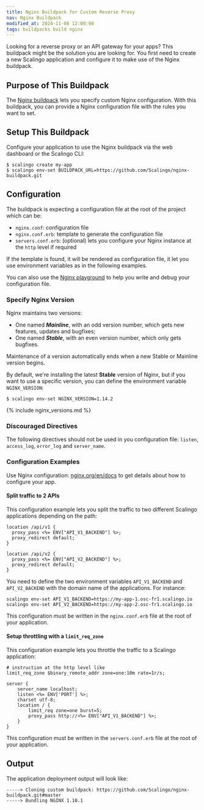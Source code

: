 ```yaml
---
title: Nginx Buildpack for Custom Reverse Proxy
nav: Nginx Buildpack
modified_at: 2024-11-08 12:00:00
tags: buildpacks build nginx
---
```


Looking for a reverse proxy or an API gateway for your apps? This buildpack
might be the solution you are looking for. You first need to create a new
Scalingo application and configure it to make use of the Nginx buildpack.

## Purpose of This Buildpack

The [Nginx buildpack](https://github.com/Scalingo/nginx-buildpack) lets you
specify custom Nginx configuration. With this buildpack, you can provide a Nginx
configuration file with the rules you want to set.

## Setup This Buildpack

Configure your application to use the Nginx buildpack via the web dashboard or
the Scalingo CLI:

```console
$ scalingo create my-app
$ scalingo env-set BUILDPACK_URL=https://github.com/Scalingo/nginx-buildpack.git
```

## Configuration

The buildpack is expecting a configuration file at the root of the project which can be:

- `nginx.conf`: configuration file
- `nginx.conf.erb`: template to generate the configuration file
- `servers.conf.erb`: (optional) lets you configure your Nginx instance at the
  `http` level if required

If the template is found, it will be rendered as configuration file, it let you use environment
variables as in the following examples.

You can also use the [Nginx playground](https://nginx-playground.wizardzines.com) to help you write and debug your configuration file.

### Specify Nginx Version

Nginx maintains two versions:
- One named ***Mainline***, with an odd version number, which gets new
  features, updates and bugfixes;
- One named ***Stable***, with an even version number, which only gets
  bugfixes.

Maintenance of a version automatically ends when a new Stable or Mainline
version begins.

By default, we're installing the latest **Stable** version of Nginx, but if you
want to use a specific version, you can define the environment variable
`NGINX_VERSION`:

```console
$ scalingo env-set NGINX_VERSION=1.14.2
```

{% include nginx_versions.md %}

### Discouraged Directives

The following directives should not be used in you configuration file:
`listen`, `access_log`, `error_log` and `server_name`.

### Configuration Examples

Use Nginx configuration: [nginx.org/en/docs](https://nginx.org/en/docs) to get
details about how to configure your app.

#### Split traffic to 2 APIs

This configuration example lets you split the traffic to two different
Scalingo applications depending on the path:

```nginx
location /api/v1 {
  proxy_pass <%= ENV["API_V1_BACKEND"] %>;
  proxy_redirect default;
}

location /api/v2 {
  proxy_pass <%= ENV["API_V2_BACKEND"] %>;
  proxy_redirect default;
}
```

You need to define the two environment variables `API_V1_BACKEND` and `API_V2_BACKEND` with the domain name of the applications. For instance:

```
scalingo env-set API_V1_BACKEND=https://my-app-1.osc-fr1.scalingo.io
scalingo env-set API_V2_BACKEND=https://my-app-2.osc-fr1.scalingo.io
```

This configuration must be written in the `nginx.conf.erb` file at the root of
your application.

#### Setup throttling with a `limit_req_zone`

This configuration example lets you throttle the traffic to a Scalingo
application:

```nginx
# instruction at the http level like
limit_req_zone $binary_remote_addr zone=one:10m rate=1r/s;

server {
    server_name localhost;
    listen <%= ENV['PORT'] %>;
    charset utf-8;
    location / {
        limit_req zone=one burst=5;
        proxy_pass http://<%= ENV["API_V1_BACKEND"] %>;
    }
}
```

This configuration must be written in the `servers.conf.erb` file at the root of
your application.

## Output

The application deployment output will look like:

```text
-----> Cloning custom buildpack: https://github.com/Scalingo/nginx-buildpack.git#master
-----> Bundling NGINX 1.10.1
```
